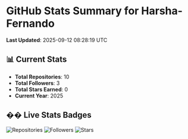 # GitHub Stats Summary for Harsha-Fernando

**Last Updated**: 2025-09-12 08:28:19 UTC

## 📊 Current Stats
- **Total Repositories**: 10
- **Total Followers**: 3
- **Total Stars Earned**: 0
- **Current Year**: 2025

## �� Live Stats Badges
![Repositories](https://img.shields.io/badge/Repositories-10-FF6BD6?style=for-the-badge&logo=github&logoColor=white)
![Followers](https://img.shields.io/badge/Followers-3-8B5CF6?style=for-the-badge&logo=github&logoColor=white)
![Stars](https://img.shields.io/badge/Stars-0-F59E0B?style=for-the-badge&logo=github&logoColor=white)

